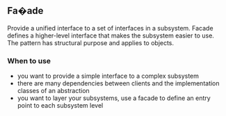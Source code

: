 ## Fa�ade

Provide a unified interface to a set of interfaces in a subsystem. Facade
defines a higher-level interface that makes the subsystem easier to use. 
The pattern has structural purpose and applies to objects.

### When to use

* you want to provide a simple interface to a complex subsystem
* there are many dependencies between clients and the implementation classes of an abstraction
* you want to layer your subsystems, use a facade to define an entry point to each subsystem level 
 